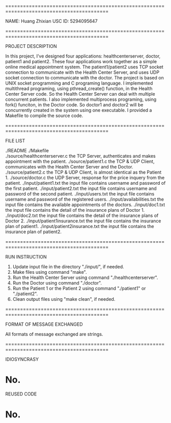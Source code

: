 =========================================================================================

NAME:	Huang Zhixian
USC ID:	5294095647

=========================================================================================

PROJECT DESCRIPTION

In this project, I've designed four applications: healthcenterserver, doctor, patient1 and patient2. These four applications work together as a simple online medical appointment system.
The patient1/patient2 uses TCP socket connection to communicate with the Health Center Server, and uses UDP socket connection to communicate with the doctor.
The project is based on UNIX socket programming and C programing language.
I implemented multithread programing, using pthread_create() function, in the Health Center Server code. So the Health Center Server can deal with multiple concurrent patients.
I also implemented multiprocess programing, using fork() funciton, in the Doctor code. So doctor1 and doctor2 will be concurrently created in the system using one executable.
I provided a Makefile to compile the source code.

=========================================================================================

FILE LIST

./README
./Makefile							
./source/healthcenterserver.c		the TCP Server, authenticates and makes appointment with the patient.
./source/patient1.c					the TCP & UDP Client, communicates with the Health Center Server and the Doctor.
./source/patient2.c					the TCP & UDP Client, is almost identical as the Patient 1.
./source/doctor.c					the UDP Server, response for the price inquery from the patient.
./input/patient1.txt				the input file contains username and password of the first patient.
./input/patient2.txt				the input file contains username and password of the second patient.
./input/users.txt					the input file contains username and password of the registered users.
./input/availabilities.txt			the input file contains the available appointments of the doctors.
./input/doc1.txt					the input file contains the detail of the insurance plans of Doctor 1.
./input/doc2.txt					the input file contains the detail of the insurance plans of Doctor 2.
./input/patient1insurance.txt		the input file contains the insurance plan of patient1.
./input/patient2insurance.txt		the input file contains the insurance plan of patient2.

=========================================================================================

RUN INSTRUCTION

1. Update input file in the directory "./input/", if needed.
2. Make files using command "make".
3. Run the Health Center Server using command "./healthcenterserver".
4. Run the Doctor using command "./doctor".
5. Run the Patient 1 or the Patient 2 using command "./patient1" or "./patient2".
6. Clean output files using "make clean", if needed.

=========================================================================================

FORMAT OF MESSAGE EXCHANGED

All formats of message exchanged are strings.

=========================================================================================

IDIOSYNCRASY

No.
=========================================================================================

REUSED CODE

No.
=========================================================================================


